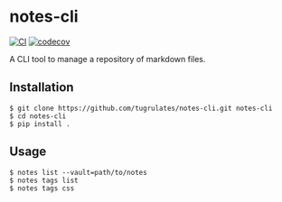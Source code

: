 # notes-cli

[![CI](https://github.com/tugrulates/notes-cli/actions/workflows/ci.yml/badge.svg)](https://github.com/tugrulates/notes-cli/actions/workflows/ci.yml)
[![codecov](https://codecov.io/gh/tugrulates/notes-cli/branch/main/graph/badge.svg?token=0KC0134YQK)](https://codecov.io/gh/tugrulates/notes-cli)

A CLI tool to manage a repository of markdown files.

## Installation

```shell
$ git clone https://github.com/tugrulates/notes-cli.git notes-cli
$ cd notes-cli
$ pip install .
```

## Usage

```shell
$ notes list --vault=path/to/notes
$ notes tags list
$ notes tags css
```
